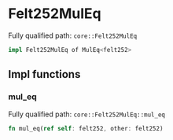 # Felt252MulEq

Fully qualified path: `core::Felt252MulEq`

```rust
impl Felt252MulEq of MulEq<felt252>
```

## Impl functions

### mul_eq

Fully qualified path: `core::Felt252MulEq::mul_eq`

```rust
fn mul_eq(ref self: felt252, other: felt252)
```


